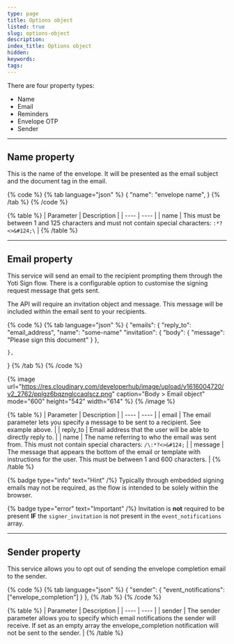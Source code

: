```yaml
---
type: page
title: Options object
listed: true
slug: options-object
description: 
index_title: Options object
hidden: 
keywords: 
tags: 
---
```


There are four property types:

- Name
- Email
- Reminders
- Envelope OTP
- Sender

---

## Name property

This is the name of the envelope. It will be presented as the email subject and the document tag in the email.

{% code %}
{% tab language="json" %}
{
    "name": "envelope name",
}
{% /tab %}
{% /code %}

{% table %}
| Parameter | Description | 
| ---- | ---- | 
| name | This must be between 1 and 125 characters and must not contain special characters: `:*?<>&#124;\` | 
{% /table %}

---

## Email property

This service will send an email to the recipient prompting them through the Yoti Sign flow. There is a configurable option to customise the signing request message that gets sent. 

The API will require an invitation object and message. This message will be included within the email sent to your recipients.

{% code %}
{% tab language="json" %}
{
    "emails": {
        "reply_to": "email_address",
        "name": "some-name"
        "invitation": {
            "body": {
                "message": "Please sign this document"
            }
        },

    },
}
{% /tab %}
{% /code %}

{% image url="https://res.cloudinary.com/developerhub/image/upload/v1616004720/v2_2762/pplgz6bqznglccaqlscz.png" caption="Body &gt; Email object" mode="600" height="542" width="614" %}
{% /image %}

{% table %}
| Parameter | Description | 
| ---- | ---- | 
| email | The email parameter lets you specify a message to be sent to a recipient. See example above. | 
| reply_to | Email address that the user will be able to directly reply to. | 
| name | The name referring to who the email was sent from. This must not contain special characters: `/\:*?<>&#124;` | 
| message | The message that appears the bottom of the email or template with instructions for the user. This must be between 1 and 600 characters. | 
{% /table %}

{% badge type="info" text="Hint" /%} Typically through embedded signing emails may not be required, as the flow is intended to be solely within the browser.

{% badge type="error" text="Important" /%} Invitation is **not** required to be present **IF** the `signer_invitation` is not present in the `event_notifications` array.

---

## Sender property

This service allows you to opt out of sending the envelope completion email to the sender.

{% code %}
{% tab language="json" %}
{
  "sender": {
        "event_notifications": ["envelope_completion"]
   }
},
{% /tab %}
{% /code %}

{% table %}
| Parameter | Description | 
| ---- | ---- | 
| sender | The sender parameter allows you to specify which email notifications the sender will receive. If set as an empty array the envelope_completion notification will not be sent to the sender. | 
{% /table %}